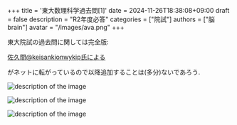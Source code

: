 +++
title = '東大数理科学過去問[1]'
date = 2024-11-26T18:38:08+09:00
draft = false
description = "R2年度必答"
categories = ["院試"]
authors = ["脳brain"]
avatar = "/images/ava.png"
+++

東大院試の過去問に関しては完全版:

[佐久間@keisankionwykip氏による](https://www.dropbox.com/scl/fo/c7mmwfxw3p35ckteioz0w/AHjphQ1JoxCupbm9UyFbsUs?rlkey=7icu18r0d6m2tub7xjxho1git&e=2&dl=0)

がネットに転がっているので以降追加することは(多分)ないであろう.

![description of the image](/images/R2_1,2.PNG)

![description of the image](/images/R2_1.jpg)

![description of the image](/images/R2_2.jpg)
